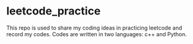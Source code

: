 # leetcode_practice
This repo is used to share my coding ideas in practicing leetcode and record my codes.
Codes are written in two languages: c++ and Python.
